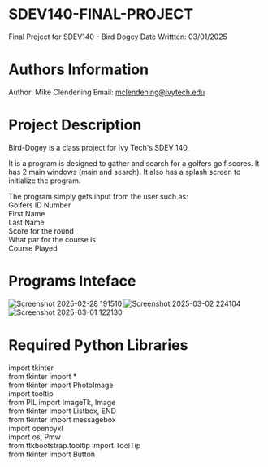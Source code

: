 # SDEV140-FINAL-PROJECT
Final Project for SDEV140 - Bird Dogey
Date Writtten: 03/01/2025

# Authors Information
Author: Mike Clendening
Email: mclendening@ivytech.edu


# Project Description
Bird-Dogey is a class project for Ivy Tech's SDEV 140. 

It is a program is designed to gather and search for a golfers golf scores.  It has 2 main windows (main and search). It also has a splash screen to initialize the program.

The program simply gets input from the user such as:  
  Golfers ID Number  
  First Name  
  Last Name  
  Score for the round  
  What par for the course is  
  Course Played

# Programs Inteface
![Screenshot 2025-02-28 191510](https://github.com/user-attachments/assets/a8e024ad-2f02-40a5-a020-dd11f66c0553)
![Screenshot 2025-03-02 224104](https://github.com/user-attachments/assets/6593a834-838e-4a7d-a7ee-741c71ee3cea)
![Screenshot 2025-03-01 122130](https://github.com/user-attachments/assets/a9e3ca1b-2a09-488c-97a8-1d5200adbf30)

# Required Python Libraries
import tkinter  
from tkinter import *  
from tkinter import PhotoImage  
import tooltip  
from PIL import ImageTk, Image  
from tkinter import Listbox, END  
from tkinter import messagebox  
import openpyxl  
import os, Pmw  
from ttkbootstrap.tooltip import ToolTip  
from tkinter import Button  

